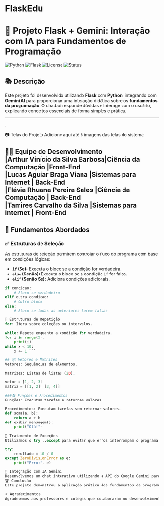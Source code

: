 # FlaskEdu
# 🚀 Projeto Flask + Gemini: Interação com IA para Fundamentos de Programação

![Python](https://img.shields.io/badge/Python-3.10+-blue?logo=python&logoColor=white)
![Flask](https://img.shields.io/badge/Flask-Web%20Framework-black?logo=flask)
![License](https://img.shields.io/badge/license-MIT-green)
![Status](https://img.shields.io/badge/status-Finalizado-brightgreen)

## 📚 Descrição

Este projeto foi desenvolvido utilizando **Flask** com **Python**, integrando com **Gemini AI** para proporcionar uma interação didática sobre os **fundamentos da programação**. O chatbot responde dúvidas e interage com o usuário, explicando conceitos essenciais de forma simples e prática.

---
.

📷 Telas do Projeto
Adicione aqui até 5 imagens das telas do sistema:






👨‍💻 Equipe de Desenvolvimento <br>
|Arthur Vinício da Silva Barbosa|Ciência da Computação |Front-End<br>
|Lucas Aguiar Braga Viana |Sistemas para Internet | Back-End <br>
|Flávia Rhuana Pereira Sales |Ciência da Computação | Back-End <br>
|Tamires Carvalho da Silva |Sistemas para Internet | Front-End 
---

## 🧠 Fundamentos Abordados

### ✅ Estruturas de Seleção

As estruturas de seleção permitem controlar o fluxo do programa com base em condições lógicas:

- **`if` (Se):** Executa o bloco se a condição for verdadeira.
- **`else` (Senão):** Executa o bloco se a condição `if` for falsa.
- **`elif` (Senão Se):** Adiciona condições adicionais.

```python
if condicao:
    # Bloco se verdadeiro
elif outra_condicao:
    # Outro bloco
else:
    # Bloco se todas as anteriores forem falsas

🔁 Estruturas de Repetição
for: Itera sobre coleções ou intervalos.

while: Repete enquanto a condição for verdadeira.
for i in range(5):
    print(i)
while x < 10:
    x += 1 ```

## 📦 Vetores e Matrizes
Vetores: Sequências de elementos.

Matrizes: Listas de listas (2D).

vetor = [1, 2, 3]
matriz = [[1, 2], [3, 4]]

###🛠️ Funções e Procedimentos
Funções: Executam tarefas e retornam valores.

Procedimentos: Executam tarefas sem retornar valores.
def soma(a, b):
    return a + b
def exibir_mensagem():
    print("Olá!")

🚨 Tratamento de Exceções
Utilizamos o try...except para evitar que erros interrompam o programa.

try:
    resultado = 10 / 0
except ZeroDivisionError as e:
    print("Erro:", e)

🤖 Integração com IA Gemini
Desenvolvemos um chat interativo utilizando a API do Google Gemini para auxiliar no ensino dos fundamentos de programação, promovendo um aprendizado mais dinâmico.
🏆 Conclusão
Este projeto demonstrou a aplicação prática dos fundamentos de programação, integração com IA e desenvolvimento colaborativo. Esperamos que ele seja útil como material de estudo e inspiração!

⭐ Agradecimentos
Agradecemos aos professores e colegas que colaboraram no desenvolvimento deste projeto.



